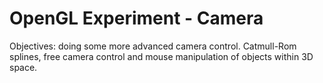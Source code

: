 OpenGL Experiment - Camera
==========================

Objectives: doing some more advanced camera control. Catmull-Rom splines, free
camera control and mouse manipulation of objects within 3D space.
